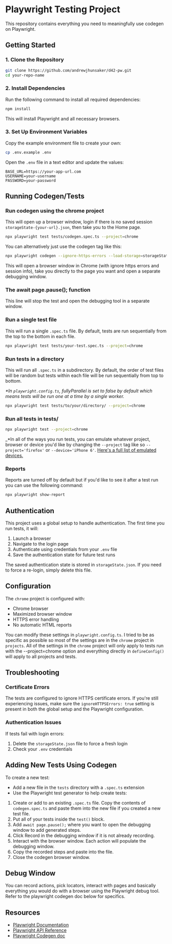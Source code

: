 # Playwright Testing Project
This repository contains everything you need to meaningfully use codegen on Playwright.

## Getting Started

### 1. Clone the Repository

```bash
git clone https://github.com/andrewjhunsaker/d42-pw.git
cd your-repo-name
```

### 2. Install Dependencies

Run the following command to install all required dependencies:

```bash
npm install
```

This will install Playwright and all necessary browsers.

### 3. Set Up Environment Variables

Copy the example environment file to create your own:

```bash
cp .env.example .env
```

Open the `.env` file in a text editor and update the values:

```
BASE_URL=https://your-app-url.com
USERNAME=your-username
PASSWORD=your-password
```

## Running Codegen/Tests

### Run codegen using the chrome project

This will open up a browser window, login if there is no saved session `storageState-{your-url}.json`, then take you to the Home page.

```bash
npx playwright test tests/codegen.spec.ts --project=chrome 
```

You can alternatively just use the codegen tag like this:

```bash
npx playwright codegen --ignore-https-errors --load-storage=storageState-{your-url}.json https://10.90.10.16/path/to/whatever
```

This will open a browser window in Chrome (with ignore https errors and session info), take you directly to the page you want and open a separate debugging window.

### The await page.pause(); function

This line will stop the test and open the debugging tool in a separate window.

### Run a single test file

This will run a single `.spec.ts` file. By default, tests are run sequentially from the top to the bottom in each file.

```bash
npx playwright test tests/your-test.spec.ts --project=chrome
```

### Run tests in a directory

This will run all `.spec.ts` in a subdirectory. By default, the order of test files will be random but tests within each file will be run sequentially from top to bottom. 

_*In `playwright.config.ts`, fullyParallel is set to false by default which means tests will be run one at a time by a single worker._

```bash
npx playwright test tests/to/your/directory/ --project=chrome
```

### Run all tests in tests/

```bash
npx playwright test --project=chrome
```

_*In all of the ways you run tests, you can emulate whatever project, browser or device you'd like by changing the `--project` tag like so `--project='firefox'` or `--device='iPhone 6'`. [Here's a full list of emulated devices.](https://github.com/microsoft/playwright/blob/main/packages/playwright-core/src/server/deviceDescriptorsSource.json)

### Reports

Reports are turned off by default but if you'd like to see it after a test run you can use the following command:
```bash
npx playwright show-report
```

## Authentication

This project uses a global setup to handle authentication. The first time you run tests, it will:

1. Launch a browser
2. Navigate to the login page
3. Authenticate using credentials from your `.env` file
4. Save the authentication state for future test runs

The saved authentication state is stored in `storageState.json`. If you need to force a re-login, simply delete this file.

## Configuration

The `chrome` project is configured with:

- Chrome browser
- Maximized browser window
- HTTPS error handling
- No automatic HTML reports

You can modify these settings in `playwright.config.ts`. I tried to be as specific as possible so most of the settings are in the `chrome` project in `projects`. All of the settings in the `chrome` project will only apply to tests run with the --project=chrome option and everything directly in `defineConfig()` will apply to all projects and tests. 

## Troubleshooting

### Certificate Errors

The tests are configured to ignore HTTPS certificate errors. If you're still experiencing issues, make sure the `ignoreHTTPSErrors: true` setting is present in both the global setup and the Playwright configuration.

### Authentication Issues

If tests fail with login errors:
1. Delete the `storageState.json` file to force a fresh login
2. Check your `.env` credentials

## Adding New Tests Using Codegen

To create a new test:

- Add a new file in the `tests` directory with a `.spec.ts` extension
- Use the Playwright test generator to help create tests:
1. Create or add to an existing `.spec.ts` file. Copy the contents of `codegen.spec.ts` and paste them into the new file if you created a new test file.
2. Put all of your tests inside the `test()` block. 
3. Add `await page.pause();` where you want to open the debugging window to add generated steps.
4. Click Record in the debugging window if it is not already recording.
5. Interact with the browser window. Each action will populate the debugging window.
6. Copy the recorded steps and paste into the file. 
7. Close the codegen browser window. 

## Debug Window

You can record actions, pick locators, interact with pages and basically everything you would do with a browser using the Playwright debug tool. Refer to the playwright codegen doc below for specifics.

## Resources

- [Playwright Documentation](https://playwright.dev/docs/intro)
- [Playwright API Reference](https://playwright.dev/docs/api/class-playwright)
- [Playwright Codegen doc](https://playwright.dev/python/docs/codegen)

